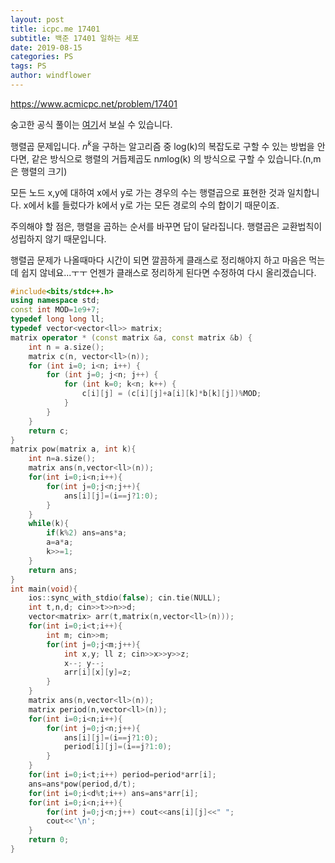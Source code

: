 ```yaml
---
layout: post
title: icpc.me 17401
subtitle: 백준 17401 일하는 세포
date: 2019-08-15
categories: PS
tags: PS
author: windflower
---
```


<https://www.acmicpc.net/problem/17401>

숭고한 공식 풀이는 [여기](https://drive.google.com/file/d/1XwcQgX81fR_2ULyzXoY1DZ1Y9EsXyu-_/view)서 보실 수 있습니다.

행렬곱 문제입니다. $n^k$을 구하는 알고리즘 중 log(k)의 복잡도로 구할 수 있는 방법을 안다면, 같은 방식으로 행렬의 거듭제곱도 n*m*log(k) 의 방식으로 구할 수 있습니다.(n,m은 행렬의 크기)

모든 노드 x,y에 대하여 x에서 y로 가는 경우의 수는 행렬곱으로 표현한 것과 일치합니다. x에서 k를 들렀다가 k에서 y로 가는 모든 경로의 수의 합이기 때문이죠.

주의해야 할 점은, 행렬을 곱하는 순서를 바꾸면 답이 달라집니다. 행렬곱은 교환법칙이 성립하지 않기 때문입니다. 

행렬곱 문제가 나올때마다 시간이 되면 깔끔하게 클래스로 정리해야지 하고 마음은 먹는데 쉽지 않네요...ㅜㅜ 언젠가 클래스로 정리하게 된다면 수정하여 다시 올리겠습니다.

```cpp
#include<bits/stdc++.h>
using namespace std;
const int MOD=1e9+7;
typedef long long ll;
typedef vector<vector<ll>> matrix;
matrix operator * (const matrix &a, const matrix &b) {
    int n = a.size();
    matrix c(n, vector<ll>(n));
    for (int i=0; i<n; i++) {
        for (int j=0; j<n; j++) {
            for (int k=0; k<n; k++) {
                c[i][j] = (c[i][j]+a[i][k]*b[k][j])%MOD;
            }
        }
    }
    return c;
}
matrix pow(matrix a, int k){
	int n=a.size();
	matrix ans(n,vector<ll>(n));
	for(int i=0;i<n;i++){
		for(int j=0;j<n;j++){
			ans[i][j]=(i==j?1:0);
		}
	}
	while(k){
		if(k%2) ans=ans*a;
		a=a*a;
		k>>=1;
	}
	return ans;
}
int main(void){
	ios::sync_with_stdio(false); cin.tie(NULL);
	int t,n,d; cin>>t>>n>>d;
	vector<matrix> arr(t,matrix(n,vector<ll>(n)));
	for(int i=0;i<t;i++){
		int m; cin>>m;
		for(int j=0;j<m;j++){
			int x,y; ll z; cin>>x>>y>>z;
			x--; y--;
			arr[i][x][y]=z;
		}
	}
	matrix ans(n,vector<ll>(n));
	matrix period(n,vector<ll>(n));
	for(int i=0;i<n;i++){
		for(int j=0;j<n;j++){
			ans[i][j]=(i==j?1:0);
			period[i][j]=(i==j?1:0);
		}
	}
	for(int i=0;i<t;i++) period=period*arr[i];
	ans=ans*pow(period,d/t);
	for(int i=0;i<d%t;i++) ans=ans*arr[i];
	for(int i=0;i<n;i++){
		for(int j=0;j<n;j++) cout<<ans[i][j]<<" ";
		cout<<'\n';
	}
	return 0;
}
```

